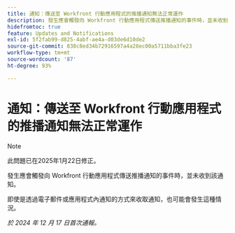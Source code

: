 ```yaml
---
title: 通知：傳送至 Workfront 行動應用程式的推播通知無法正常運作
description: 發生應會觸發向 Workfront 行動應用程式傳送推播通知的事件時，並未收到該通知。
hidefromtoc: true
feature: Updates and Notifications
exl-id: 5f2fab99-d825-4abf-ae4a-d03de6d10de2
source-git-commit: 838c8ed34b72916597a4a28ec00a5711bba3fe23
workflow-type: tm+mt
source-wordcount: '87'
ht-degree: 93%

---
```


# 通知：傳送至 Workfront 行動應用程式的推播通知無法正常運作

>[!NOTE]
>
>此問題已在2025年1月22日修正。

發生應會觸發向 Workfront 行動應用程式傳送推播通知的事件時，並未收到該通知。

即使是透過電子郵件或應用程式內通知的方式來收取通知，也可能會發生這種情況。

_於 2024 年 12 月 17 日首次通報。_
